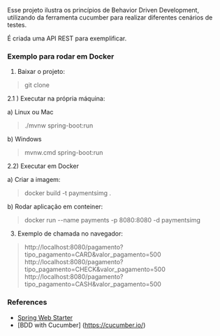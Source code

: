 Esse projeto ilustra os princípios de Behavior Driven Development, utilizando da ferramenta cucumber para realizar diferentes cenários de testes.

É criada uma API REST para exemplificar.

### Exemplo para rodar em Docker

1) Baixar o projeto: 
> git clone

2.1 ) Executar na própria máquina: 

a) Linux ou Mac
> ./mvnw spring-boot:run

b) Windows
> mvnw.cmd spring-boot:run

2.2) Executar em Docker

a) Criar a imagem: 
> docker build -t paymentsimg .

b) Rodar aplicação em conteiner: 
> docker run --name payments -p 8080:8080 -d paymentsimg

3) Exemplo de chamada no navegador:
> http://localhost:8080/pagamento?tipo_pagamento=CARD&valor_pagamento=500
> http://localhost:8080/pagamento?tipo_pagamento=CHECK&valor_pagamento=500
> http://localhost:8080/pagamento?tipo_pagamento=CASH&valor_pagamento=500
    
### References

* [Spring Web Starter](https://docs.spring.io/spring-boot/docs/{bootVersion}/reference/htmlsingle/#boot-features-developing-web-applications)
* [BDD with Cucumber] (https://cucumber.io/)


